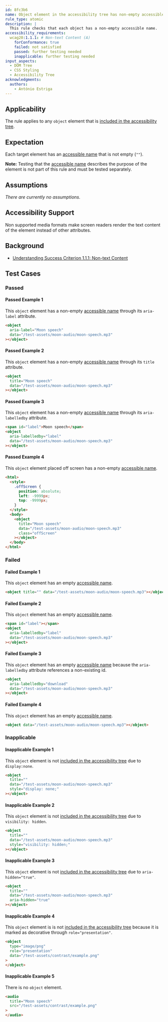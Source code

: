 ```yaml
---
id: 8fc3b6
name: Object element in the accessibility tree has non-empty accessible name
rule_type: atomic
description: |
  This rule checks that each object has a non-empty accessible name.
accessibility_requirements:
  wcag20:1.1.1: # Non-text Content (A)
    forConformance: true
    failed: not satisfied
    passed: further testing needed
    inapplicable: further testing needed
input_aspects:
  - DOM Tree
  - CSS Styling
  - Accessibility Tree
acknowledgments:
  authors:
    - António Estriga
---
```


## Applicability

The rule applies to any `object` element that is [included in the accessibility tree][].

## Expectation

Each target element has an [accessible name][] that is not empty (`""`).

**Note:** Testing that the [accessible name][] describes the purpose of the element is not part of this rule and must be tested separately.

## Assumptions

_There are currently no assumptions._

## Accessibility Support

Non supported media formats make screen readers render the text content of the element instead of other attributes.

## Background

- [Understanding Success Criterion 1.1.1: Non-text Content](https://www.w3.org/WAI/WCAG21/Understanding/non-text-content.html>)

## Test Cases

### Passed

#### Passed Example 1

This `object` element has a non-empty [accessible name][] through its `aria-label` attribute.

```html
<object
  aria-label="Moon speech"
  data="/test-assets/moon-audio/moon-speech.mp3"
></object>
```

#### Passed Example 2

This `object` element has a non-empty [accessible name][] through its `title` attribute.

```html
<object
  title="Moon speech"
  data="/test-assets/moon-audio/moon-speech.mp3"
></object>
```

#### Passed Example 3

This `object` element has a non-empty [accessible name][] through its `aria-labelledby` attribute.

```html
<span id="label">Moon speech</span>
<object
  aria-labelledby="label"
  data="/test-assets/moon-audio/moon-speech.mp3"
></object>
```

#### Passed Example 4

This `object` element placed off screen has a non-empty [accessible name][].

```html
<html>
  <style>
    .offScreen {
      position: absolute;
      left: -9999px;
      top: -9999px;
    }
  </style>
  <body>
    <object
      title="Moon speech"
      data="/test-assets/moon-audio/moon-speech.mp3"
      class="offScreen"
    ></object>
  </body>
</html>
```

### Failed

#### Failed Example 1

This `object` element has an empty [accessible name][].

```html
<object title="" data="/test-assets/moon-audio/moon-speech.mp3"></object>
```

#### Failed Example 2

This `object` element has an empty [accessible name][].

```html
<span id="label"></span>
<object
  aria-labelledby="label"
  data="/test-assets/moon-audio/moon-speech.mp3"
></object>
```

#### Failed Example 3

This `object` element has an empty [accessible name][] because the `aria-labelledby` attribute references a non-existing id.

```html
<object
  aria-labelledby="download"
  data="/test-assets/moon-audio/moon-speech.mp3"
></object>
```

#### Failed Example 4

This `object` element has an empty [accessible name][].

```html
<object data="/test-assets/moon-audio/moon-speech.mp3"></object>
```

### Inapplicable

#### Inapplicable Example 1

This `object` element is not [included in the accessibility tree][] due to `display:none`.

```html
<object
  title=""
  data="/test-assets/moon-audio/moon-speech.mp3"
  style="display: none;"
></object>
```

#### Inapplicable Example 2

This `object` element is not [included in the accessibility tree][] due to `visibility: hidden`.

```html
<object
  title=""
  data="/test-assets/moon-audio/moon-speech.mp3"
  style="visibility: hidden;"
></object>
```

#### Inapplicable Example 3

This `object` element is not [included in the accessibility tree][] due to `aria-hidden="true"`.

```html
<object
  title=""
  data="/test-assets/moon-audio/moon-speech.mp3"
  aria-hidden="true"
></object>
```

#### Inapplicable Example 4

This `object` element is is not [included in the accessibility tree][] because it is marked as decorative through `role="presentation"`.

```html
<object
  type="image/png"
  role="presentation"
  data="/test-assets/contrast/example.png"
>
</object>
```

#### Inapplicable Example 5

There is no `object` element.

```html
<audio
  title="Moon speech"
  src="/test-assets/contrast/example.png"
>
</audio>
```

[accessible name]: #accessible-name "Definition of accessible name"
[included in the accessibility tree]: #included-in-the-accessibility-tree "Definition of included in the accessibility tree"
